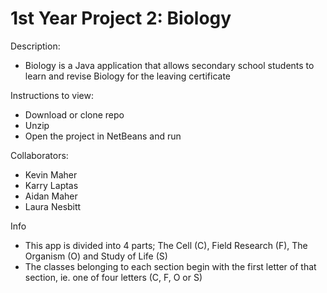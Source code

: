# 1st Year Project 2: Biology
Description:
- Biology is a Java application that allows secondary school students to learn and revise Biology for the leaving certificate

Instructions to view:
- Download or clone repo
- Unzip
- Open the project in NetBeans and run

Collaborators:
- Kevin Maher
- Karry Laptas
- Aidan Maher
- Laura Nesbitt

Info
- This app is divided into 4 parts; The Cell (C), Field Research (F), The Organism (O) and Study of Life (S)
- The classes belonging to each section begin with the first letter of that section, ie. one of four letters (C, F, O or S)
